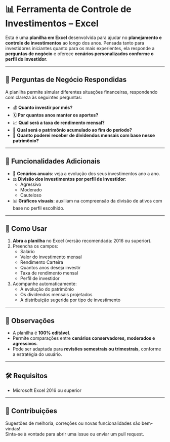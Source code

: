 # 📊 Ferramenta de Controle de Investimentos – Excel

Esta é uma **planilha em Excel** desenvolvida para ajudar no **planejamento e controle de investimentos** ao longo dos anos. Pensada tanto para investidores iniciantes quanto para os mais experientes, ela responde a **perguntas de negócio** e oferece **cenários personalizados conforme o perfil do investidor**.

---

## 🧠 Perguntas de Negócio Respondidas

A planilha permite simular diferentes situações financeiras, respondendo com clareza às seguintes perguntas:

- 💰 **Quanto investir por mês?**  
- 🗓 **Por quantos anos manter os aportes?**  
- 📈 **Qual será a taxa de rendimento mensal?**  
- 🏦 **Qual será o patrimônio acumulado ao fim do período?**  
- 💸 **Quanto poderei receber de dividendos mensais com base nesse patrimônio?**

---

## 🎯 Funcionalidades Adicionais

- 📅 **Cenários anuais**: veja a evolução dos seus investimentos ano a ano.
- ⚖️ **Divisão dos investimentos por perfil de investidor**:
  - Agressivo
  - Moderado
  - Cauteloso
- 📊 **Gráficos visuais**: auxiliam na compreensão da divisão de ativos com base no perfil escolhido.

---

## 🧩 Como Usar

1. **Abra a planilha** no Excel (versão recomendada: 2016 ou superior).
2. Preencha os campos:
   - Salário
   - Valor do investimento mensal
   - Rendimento Carteira
   - Quantos anos deseja investir
   - Taxa de rendimento mensal 
   - Perfil de investidor
3. Acompanhe automaticamente:
   - A evolução do patrimônio
   - Os dividendos mensais projetados
   - A distribuição sugerida por tipo de investimento

---

## 📌 Observações

- A planilha é **100% editável**.
- Permite comparações entre **cenários conservadores, moderados e agressivos**.
- Pode ser adaptada para **revisões semestrais ou trimestrais**, conforme a estratégia do usuário.

---

## 🛠️ Requisitos

- Microsoft Excel 2016 ou superior

---

## 🤝 Contribuições

Sugestões de melhoria, correções ou novas funcionalidades são bem-vindas!  
Sinta-se à vontade para abrir uma issue ou enviar um pull request.

